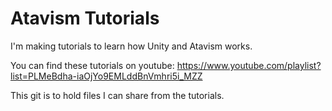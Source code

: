 # Atavism Tutorials
I'm making tutorials to learn how Unity and Atavism works. 

You can find these tutorials on youtube:
https://www.youtube.com/playlist?list=PLMeBdha-iaOjYo9EMLddBnVmhri5i_MZZ

This git is to hold files I can share from the tutorials.
